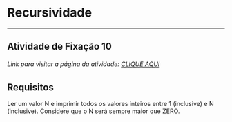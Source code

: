 # Recursividade  

---

## Atividade de Fixação 10  

###### Link para visitar a página da atividade: [CLIQUE AQUI](https://giunossauro.github.io/iFood_Lets-Code_Sala-842/2_Logica-com-JavaScript/Atividades-de-Fixacao/10_Recursividade/Recursividade.html)

## Requisitos

Ler um valor N e imprimir todos os valores inteiros entre 1 (inclusive) e N (inclusive). Considere que o N será sempre maior que ZERO.  
 